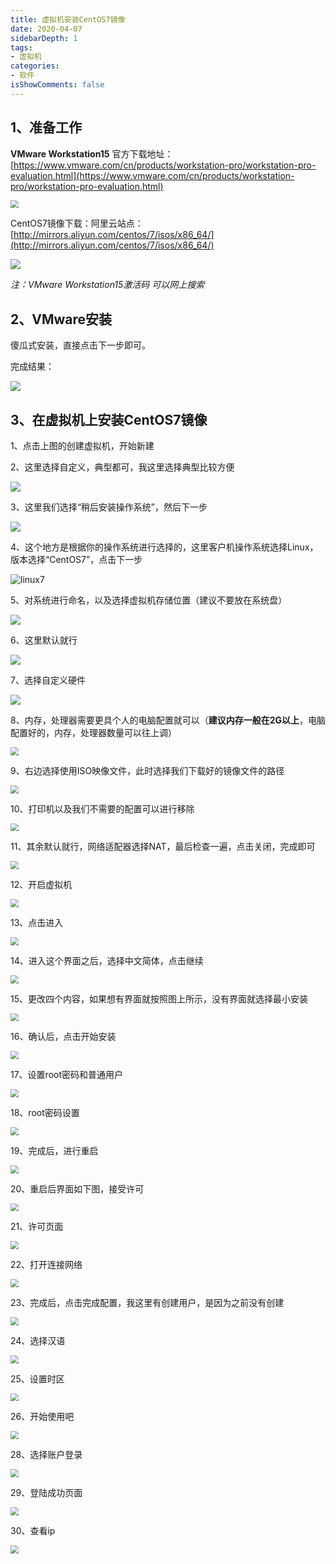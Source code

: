 ```yaml
---
title: 虚拟机安装CentOS7镜像
date: 2020-04-07
sidebarDepth: 1
tags:
- 虚拟机
categories:
- 软件
isShowComments: false
---
```


## 1、准备工作

**VMware Workstation15**
官方下载地址： [https://www.vmware.com/cn/products/workstation-pro/workstation-pro-evaluation.html](https://www.vmware.com/cn/products/workstation-pro/workstation-pro-evaluation.html)

<img src="./images/linux.png" style="zoom:80%;" />

CentOS7镜像下载：阿里云站点：[http://mirrors.aliyun.com/centos/7/isos/x86_64/](http://mirrors.aliyun.com/centos/7/isos/x86_64/)

![](./images/linux2.png)

*注：VMware Workstation15激活码 可以网上搜索*

## 2、VMware安装

傻瓜式安装，直接点击下一步即可。

完成结果：

![](./images/linux3.png)

## 3、在虚拟机上安装CentOS7镜像

1、点击上图的创建虚拟机，开始新建

2、这里选择自定义，典型都可，我这里选择典型比较方便

<img src="./images/linux5.png" style="zoom: 100%;" />

3、这里我们选择“稍后安装操作系统”，然后下一步

<img src="./images/linux6.png" style="zoom:100%;" />

4、这个地方是根据你的操作系统进行选择的，这里客户机操作系统选择Linux，版本选择“CentOS7”，点击下一步

<img src="./images/linux7.png" alt="linux7" style="zoom:100%;" />

5、对系统进行命名，以及选择虚拟机存储位置（建议不要放在系统盘）

<img src="./images/linux8.png" style="zoom:100%;" />

6、这里默认就行

<img src="./images/linux9.png" style="zoom:100%;" />

7、选择自定义硬件

<img src="./images/linux10.png" style="zoom:100%;" />

8、内存，处理器需要更具个人的电脑配置就可以（**建议内存一般在2G以上**，电脑配置好的，内存，处理器数量可以往上调）

<img src="./images/linux11.png" style="zoom:80%;" />

9、右边选择使用ISO映像文件，此时选择我们下载好的镜像文件的路径

<img src="./images/linux12.png" style="zoom:80%;" />

10、打印机以及我们不需要的配置可以进行移除

<img src="./images/linux13.png" style="zoom:80%;" />

11、其余默认就行，网络适配器选择NAT，最后检查一遍，点击关闭，完成即可

<img src="./images/linux15.png" style="zoom:80%;" />

12、开启虚拟机

<img src="./images/linux16.png" style="zoom:80%;" />

13、点击进入

<img src="./images/linux17.png" style="zoom:80%;" />

14、进入这个界面之后，选择中文简体，点击继续

<img src="./images/linux18.png" style="zoom:80%;" />

15、更改四个内容，如果想有界面就按照图上所示，没有界面就选择最小安装

<img src="./images/linux19.png" style="zoom:80%;" />

16、确认后，点击开始安装

<img src="./images/linux20.png" style="zoom:80%;" />

17、设置root密码和普通用户

<img src="./images/linux21.png" style="zoom:80%;" />

18、root密码设置

<img src="./images/linux22.png" style="zoom:80%;" />

19、完成后，进行重启

<img src="./images/linux23.png" style="zoom:80%;" />

20、重启后界面如下图，接受许可

<img src="./images/linux24.png" style="zoom:80%;" />

21、许可页面

<img src="./images/linux25.png" style="zoom:80%;" />

22、打开连接网络

<img src="./images/linux26.png" style="zoom:80%;" />

23、完成后，点击完成配置，我这里有创建用户，是因为之前没有创建

<img src="./images/linux27.png" style="zoom:80%;" />

24、选择汉语

<img src="./images/linux28.png" style="zoom:80%;" />

25、设置时区

<img src="./images/linux29.png" style="zoom:80%;" />

26、开始使用吧

<img src="./images/linux30.png" style="zoom:80%;" />

28、选择账户登录

<img src="./images/linux31.png" style="zoom:80%;" />

29、登陆成功页面

<img src="./images/linux32.png" style="zoom:80%;" />

30、查看ip

<img src="./images/linux33.png" style="zoom:80%;" />

